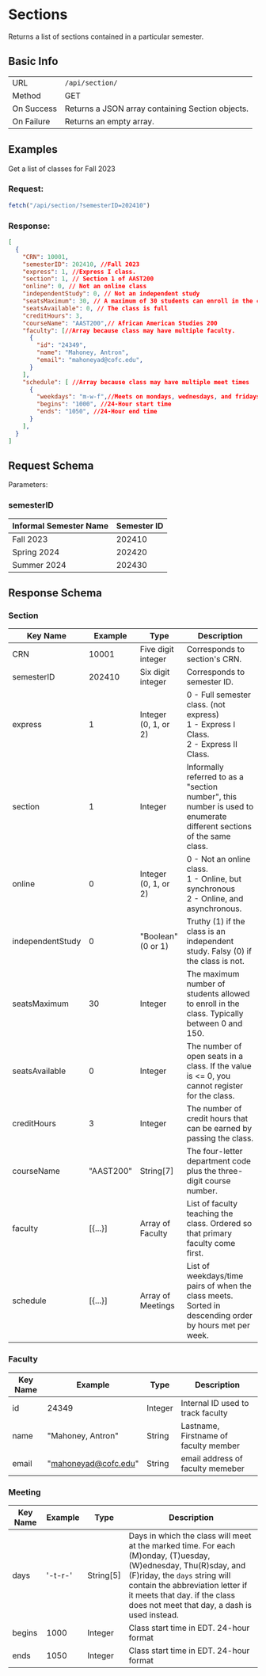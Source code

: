 # Sections
Returns a list of sections contained in a particular semester.

## Basic Info

|||
-|-
URL | `/api/section/`
Method | GET
On Success | Returns a JSON array containing Section objects.
On Failure | Returns an empty array.


## Examples
Get a list of classes for Fall 2023
### Request:
```js
fetch("/api/section/?semesterID=202410")
```

### Response:
```json
[
  {
    "CRN": 10001, 
    "semesterID": 202410, //Fall 2023
    "express": 1, //Express I class.
    "section": 1, // Section 1 of AAST200
    "online": 0, // Not an online class
    "independentStudy": 0, // Not an independent study
    "seatsMaximum": 30, // A maximum of 30 students can enroll in the class
    "seatsAvailable": 0, // The class is full
    "creditHours": 3,
    "courseName": "AAST200",// African American Studies 200
    "faculty": [//Array because class may have multiple faculty.
      {
        "id": "24349",
        "name": "Mahoney, Antron",
        "email": "mahoneyad@cofc.edu",
      }
    ],
    "schedule": [ //Array because class may have multiple meet times
      {
        "weekdays": "m-w-f",//Meets on mondays, wednesdays, and fridays
        "begins": "1000", //24-Hour start time
        "ends": "1050", //24-Hour end time
      }
    ],
  }
]
```


## Request Schema
Parameters:

### semesterID
| Informal Semester Name | Semester ID |
|------------------------|-------------|
| Fall 2023              | 202410      |
| Spring 2024            | 202420      |
| Summer 2024            | 202430      |


## Response Schema

### Section
| Key Name         | Example | Type                 | Description
| -                | -       | -                    | -
| CRN              | 10001   | Five digit integer   | Corresponds to section's CRN.
| semesterID       | 202410  | Six digit integer    | Corresponds to semester ID.
| express          | 1       | Integer (0, 1, or 2) | 0 - Full semester class. (not express)<br>1 - Express I Class.<br>2 - Express II Class.
| section          | 1       | Integer              | Informally referred to as a "section number", this number is used to enumerate different sections of the same class.
| online           | 0       | Integer (0, 1, or 2) | 0 - Not an online class.<br>1 - Online, but synchronous <br>2 - Online, and asynchronous.
| independentStudy | 0       | "Boolean" (0 or 1)   | Truthy (1) if the class is an independent study. Falsy (0) if the class is not.
| seatsMaximum     | 30      | Integer              | The maximum number of students allowed to enroll in the class. Typically between 0 and 150.
| seatsAvailable   | 0       | Integer              | The number of open seats in a class. If the value is <= 0, you cannot register for the class.
| creditHours      | 3       | Integer              | The number of credit hours that can be earned by passing the class. 
| courseName       |"AAST200"| String[7]            | The four-letter department code plus the three-digit course number.
| faculty          | [{...}] | Array of Faculty     | List of faculty teaching the class. Ordered so that primary faculty come first.
| schedule         | [{...}] | Array of Meetings    | List of weekdays/time pairs of when the class meets. Sorted in descending order by hours met per week. 

### Faculty
| Key Name         | Example              | Type                 | Description
| -                | -                    | -                    | -
| id               | 24349                | Integer              | Internal ID used to track faculty
| name             | "Mahoney, Antron"    | String               | Lastname, Firstname of faculty member
| email            | "mahoneyad@cofc.edu" | String               | email address of faculty memeber

### Meeting
| Key Name | Example | Type                 | Description
| -        | -       | -                    | -
| days     | '-t-r-' | String[5]            | Days in which the class will meet at the marked time. For each (M)onday, (T)uesday, (W)ednesday, Thu(R)sday, and (F)riday, the `days` string will contain the abbreviation letter if it meets that day. if the class does not meet that day, a dash is used instead.
| begins   | 1000    | Integer              | Class start time in EDT. 24-hour format
| ends     | 1050    | Integer              | Class start time in EDT. 24-hour format
